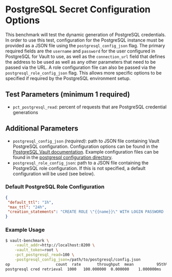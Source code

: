 # PostgreSQL Secret Configuration Options

This benchmark will test the dynamic generation of PostgreSQL credentials. In order to use this test, configuration for the PostgreSQL instance must be provided as a JSON file using the `postgresql_config_json` flag. The primary required fields are the `username` and `password` for the user configured in PostgreSQL for Vault to use, as well as the `connection_url` field that defines the address to be used as well as any other parameters that need to be passed via the URL. A role configuration file can also be passed via the `postgresql_role_config_json` flag. This allows more specific options to be specified if required by the PostgreSQL environment setup.

## Test Parameters (minimum 1 required)

- `pct_postgresql_read`: percent of requests that are PostgreSQL credential generations

## Additional Parameters

- `postgresql_config_json` _(required)_: path to JSON file containing Vault PostgreSQL configuration.  Configuration options can be found in the [PostgreSQL Vault documentation](https://www.vaultproject.io/api-docs/secret/databases/postgresql#configure-connection).  Example configuration files can be found in the [postgresql configuration directory](/configs/postgresql/).
- `postgresql_role_config_json`: path to a JSON file containing the PostgreSQL role configuration. If this is not specified, a default configuration will be used (see below).

### Default PostgreSQL Role Configuration

```json
{
 "default_ttl": "1h",
 "max_ttl": "24h",
 "creation_statements": "CREATE ROLE \"{{name}}\" WITH LOGIN PASSWORD '{{password}}' VALID UNTIL '{{expiration}}'; GRANT SELECT ON ALL TABLES IN SCHEMA public TO \"{{name}}\";"
}
```

### Example Usage

```bash
$ vault-benchmark \
    -vault_addr=http://localhost:8200 \
    -vault_token=root \
    -pct_postgresql_read=100 \
    -postgresql_config_json=/path/to/postgresql/config.json
op                    count  rate       throughput  mean          95th%         99th%         successRatio
postgresql cred retrieval  1000   100.000000  0.000000    1.000000ms   1.000000ms   1.000000ms   0.00%
```
